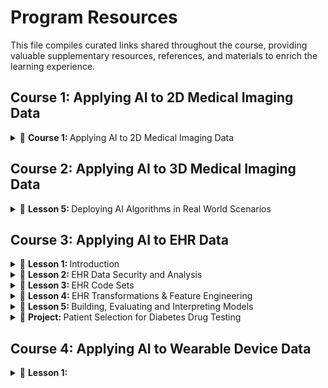 # Program Resources 
This file compiles curated links shared throughout the course, providing valuable supplementary resources, references, and materials to enrich the learning experience.

## Course 1: Applying AI to 2D Medical Imaging Data
<details> 
  <summary>
      🧠 <b> Course 1: </b> Applying AI to 2D Medical Imaging Data 
  </summary>
<br/> 

course content
course content
</details>

## Course 2: Applying AI to 3D Medical Imaging Data

<details>
  <summary>
      🧠 <b> Lesson 5: </b> Deploying AI Algorithms in Real World Scenarios 
  </summary>

[Nifti file format](https://brainder.org/2012/09/23/the-nifti-file-format/)  
[MRI](https://hsmradyoloji.com/en/mri-mr/?gad=1&gclid=CjwKCAjw5remBhBiEiwAxL2M98idT3fVIwBwHbwZ4A15vHqahnYBzbwlh_6dfyp_VoRMKtUUUn7zcxoCR90QAvD_BwE)  
[MRI](https://www.fieldtriptoolbox.org/faq/coordsys/)  
[NiBabel](https://nipy.org/nibabel/coordinate_systems.html)  
[DICOM REF](https://www.dicomstandard.org/)  
[DICOM REF](https://dicom.innolitics.com/ciods/enhanced-sr/general-study/00080050)  
[DICOM REF](https://clinflows.blog/2022/09/29/dicom-explained-what-is-dicom/#:~:text=The%20DICOM%20Tags%20are%20assigned,uniform%20communication%20protocol%20for%20sharing.)  
[DICOM REF](https://dicom.nema.org/medical/Dicom/2017e/output/chtml/part06/chapter_6.html)  
[DICOM REF](https://www.dicomlibrary.com/dicom/dicom-tags/)  

</details>

## Course 3: Applying AI to EHR Data 

<details>
  <summary>
      🧠 <b>   Lesson 1: </b> Introduction
  </summary>
<br/> 
  [Health Affairs](https://www.healthaffairs.org/doi/abs/10.1377/hlthaff.2018.05499)  
  [CMS](https://www.cms.gov/Research-Statistics-Data-and-Systems/Statistics-Trends-and-Reports/NationalHealthExpendData/NationalHealthAccountsProjected) 
  [50 Surprising Statistics Every Healthcare Stakeholder Must Know](https://www.osplabs.com/insights/50-surprising-statistics-every-healthcare-stakeholder-must-know/)  
  [Apple Healthcare Data](https://www.apple.com/healthcare/health-records/)  
  [Google Cloud Healthcare API](https://cloud.google.com/healthcare-api/docs/projects-datasets-data-stores)  
  [Google Health](https://health.google/)  
</details>

<details>
  <summary>
      🧠 <b>   Lesson 2: </b> EHR Data Security and Analysis
  </summary>
<br/> 

  [Value of Medical Data on the Dark web](https://www.experian.com/blogs/ask-experian/heres-how-much-your-personal-information-is-selling-for-on-the-dark-web/)  
  [Hacker Hone their Techniques](https://www.healthcareitnews.com/news/healthcare-data-big-risk-hackers-innovate-and-hone-their-techniques)  
  [Examples from U.S. HIPAA fines](https://www.federalregister.gov/documents/2019/04/30/2019-08530/notification-of-enforcement-discretion-regarding-hipaa-civil-money-penalties)  
  [HIPAA](https://www.hhs.gov/hipaa/index.html)  
  [HITECH](https://www.hhs.gov/hipaa/for-professionals/special-topics/hitech-act-enforcement-interim-final-rule/index.html)  
  [GDPR](https://gdpr-info.eu/)  
  [DPA](https://www.gov.uk/data-protection)  
  [PHI](https://www.hhs.gov/answers/hipaa/what-is-phi/index.html)  
  [Covered Entites](https://www.hhs.gov/hipaa/for-professionals/covered-entities/index.html)  
  [Sample Business Associate Agreement](https://www.hhs.gov/hipaa/for-professionals/covered-entities/sample-business-associate-agreement-provisions/index.html)  
  [Business Associate Guidance](https://www.hhs.gov/hipaa/for-professionals/privacy/guidance/business-associates/index.html)  
  [De-Identification Rationale](https://www.hhs.gov/hipaa/for-professionals/privacy/special-topics/de-identification/index.html#rationale)  
  [CRISP-DM](https://en.wikipedia.org/wiki/Cross-industry_standard_process_for_data_mining)  
  [What is Exploratory Data Analysis](https://towardsdatascience.com/exploratory-data-analysis-8fc1cb20fd15)  
  [EDA in Python](https://towardsdatascience.com/exploratory-data-analysis-in-python-c9a77dfa39ce)  
    []()  
  []()  
  []()  
  []()  
  []()  
  []()  
  []()  
  []()  
  []()  
  []()  
  []()  
  []()  
  []()  
  []()  
  []()  
  []()  
  []()  
  []()  
  []()  
  []()  
  []()  
  []()  
  []()  
  []()  
  []() 

</details>


<details>
  <summary>
      🧠 <b>   Lesson 3: </b> EHR Code Sets
  </summary>
<br/> 
  []()  
  []()  
  []()  
  []()  
  []()  
  []()  
  []()  
  []()  
  []()  
  []()  
  []()  
  []()  
  []()  
  []()  
  []()  
  []()  
  []()  
  []()  
  []()  
  []()  
  []()  
  []()  
  []()  
  []()  
  []() 

Content
</details>



<details>
  <summary>
      🧠 <b>   Lesson 4: </b> EHR Transformations & Feature Engineering
  </summary>
<br/> 

  []()  
  []()  
  []()  
  []()  
  []()  
  []()  
  []()  
  []()  
  []()  
  []()  
  []()  
  []()  
  []()  
  []()  
  []()  
  []()  
  []()  
  []()  
  []()  
  []()  
  []()  
  []()  
  []()  
  []()  
  []() 

</details>

<details>
  <summary>
      🧠 <b>   Lesson 5: </b> Building, Evaluating and Interpreting Models
  </summary>
<br/> 

  []()  
  []()  
  []()  
  []()  
  []()  
  []()  
  []()  
  []()  
  []()  
  []()  
  []()  
  []()  
  []()  
  []()  
  []()  
  []()  
  []()  
  []()  
  []()  
  []()  
  []()  
  []()  
  []()  
  []()  
  []() 

</details>


<details>
  <summary>
      🧠 <b>   Project: </b>  Patient Selection for Diabetes Drug Testing
  </summary>
<br/> 

  []()  
  []()  
  []()  
  []()  
  []()  
  []()  
  []()  
  []()  
  []()  
  []()  
  []()  
  []()  
  []()  
  []()  
  []()  
  []()  
  []()  
  []()  
  []()  
  []()  
  []()  
  []()  
  []()  
  []()  
  []() 

</details>

## Course 4: Applying AI to Wearable Device Data

<details>
  <summary>
        🧠 <b>   Lesson 1: </b> 
  </summary>

<br/> 


</details>
